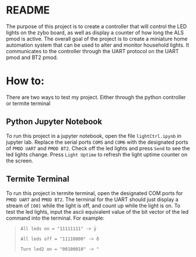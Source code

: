 # README

The purpose of this project is to create a controller that will control the LED lights on the zybo board, as well as display a counter of how long the ALS pmod is active. The overall goal of the project is to create a miniature home automation system that can be used to alter and monitor household lights. It communicates to the controller through the UART protocol on the UART pmod and BT2 pmod.


# How to:

There are two ways to test my project. Either through the python controller or termite terminal

## Python Jupyter Notebook

To run this project in a jupyter notebook, open the file `lightCtrl.ipynb` in jupyter lab. Replace the serial ports `COM5` and `COM6` with the designated ports of `PMOD UART` and `PMOD BT2`. Check off the led lights and press `Send` to see the led lights change. Press `Light Uptime` to refresh the light uptime counter on the screen.

## Termite Terminal

To run this project in termite terminal, open the designated COM ports for `PMOD UART` and `PMOD BT2`. The terminal for the UART should just display a stream of `[00]` while the light is off, and count up while the light is on. 
To test the led lights, input the ascii equivalent value of the bit vector of the led command into the terminal. 
For example:

>`All leds on = "11111111" -> ÿ`
>
>`All leds off = "11110000" -> ð`
>
>`Turn led2 on = "00100010" -> "`

